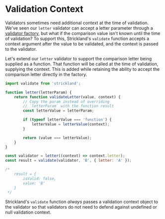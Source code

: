 # Validation Context

Validators sometimes need additional context at the time of validation. We've seen our `letter` validator can accept a letter parameter through a [validator factory](ValidatorFactories.md), but what if the comparison value isn't known until the time of validation? To support this, Strickland's `validate` function accepts a context argument after the value to be validated, and the context is passed to the validator.

Let's extend our `letter` validator to support the comparison letter being supplied as a function. That function will be called at the time of validation, supplying the context. This is added while retaining the ability to accept the comparison letter directly in the factory.

``` jsx
import validate from 'strickland';

function letter(letterParam) {
    return function validateLetter(value, context) {
        // Copy the param instead of overriding
        // `letterParam` with the function result
        const letterValue = letterParam;

        if (typeof letterValue === 'function') {
            letterValue = letterValue(context);
        }

        return (value === letterValue);
    }
}

const validator = letter((context) => context.letter);
const result = validate(validator, 'B', { letter: 'A' });

/*
    result = {
        isValid: false,
        value: 'B'
    }
 */
```

Strickland's `validate` function *always* passes a validation context object to the validator so that validators do not need to defend against undefined or null validation context.

